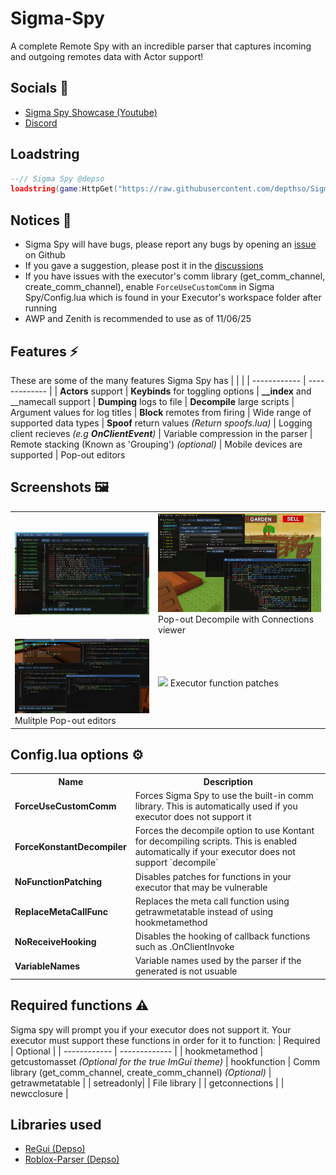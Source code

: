 # Sigma-Spy
A complete Remote Spy with an incredible parser that captures incoming and outgoing remotes data with Actor support!

## Socials 💬
- [Sigma Spy Showcase (Youtube)](https://www.youtube.com/watch?v=Q4VrpE1UfHg) 
- [Discord](https://discord.gg/s9ngmUDWgb) 

## Loadstring
```lua
--// Sigma Spy @depso
loadstring(game:HttpGet("https://raw.githubusercontent.com/depthso/Sigma-Spy/refs/heads/main/Main.lua"))()
```

## Notices 🔔
- Sigma Spy will have bugs, please report any bugs by opening an [issue](https://github.com/depthso/Sigma-Spy/issues) on Github
- If you gave a suggestion, please post it in the [discussions](https://github.com/depthso/Sigma-Spy/discussions)
- If you have issues with the executor's comm library (get_comm_channel, create_comm_channel), enable `ForceUseCustomComm` in Sigma Spy/Config.lua which is found in your Executor's workspace folder after running
- AWP and Zenith is recommended to use as of 11/06/25

## Features ⚡
These are some of the many features Sigma Spy has
| | |
| ------------ | ------------- |
| **Actors** support | **Keybinds** for toggling options
| **__index** and __namecall support | **Dumping** logs to file
| **Decompile** large scripts | Argument values for log titles
| **Block** remotes from firing | Wide range of supported data types
| **Spoof** return values _(Return spoofs.lua)_ | Logging client recieves _(e.g **OnClientEvent**)_
| Variable compression in the parser | Remote stacking (Known as 'Grouping') _(optional)_
| Mobile devices are supported | Pop-out editors

## Screenshots 🖼️
<table>
	<tr>
		<td>
			<img src="/docs/images/Basic.png">
		</td>
		<td>
			<img src="/docs/images/DecompileConnection.png">
      Pop-out Decompile with Connections viewer
		</td>
	</tr>
  <tr>
    <td>
      <img src="/docs/images/PopoutWindows.png">
      Mulitple Pop-out editors
    </td>
    <td>
      <img src="https://github.com/user-attachments/assets/87d6b97f-320a-4bff-ab16-4bab1b397d07">
      Executor function patches
    </td>
  </tr>
</table>

## Config.lua options ⚙️
<table>
  <tr>
    <th>Name</th>
	<th>Description</th>
  </tr>
  <tr>
    <td><b>ForceUseCustomComm</b></td>
    <td>Forces Sigma Spy to use the built-in comm library. 
	This is automatically used if you executor does not support it</td>
  </tr>
  <tr>
    <td><b>ForceKonstantDecompiler</b></td>
    <td>Forces the decompile option to use Kontant for decompiling scripts. This is enabled automatically if your executor does not support `decompile`</td>
  </tr>
  <tr>
    <td><b>NoFunctionPatching</b></td>
    <td>Disables patches for functions in your executor that may be vulnerable</td>
  </tr>
   <tr>
    <td><b>ReplaceMetaCallFunc</b></td>
    <td>Replaces the meta call function using getrawmetatable instead of using hookmetamethod</td>
  </tr>
   <tr>
    <td><b>NoReceiveHooking</b></td>
    <td>Disables the hooking of callback functions such as .OnClientInvoke</td>
  </tr>
    <tr>
    <td><b>VariableNames</b></td>
    <td>Variable names used by the parser if the generated is not usuable</td>
  </tr>
</table>

## Required functions ⚠️
Sigma spy will prompt you if your executor does not support it.
Your executor must support these functions in order for it to function:
| Required | Optional |
| ------------ | ------------- |
| hookmetamethod | getcustomasset *(Optional for the true ImGui theme)*
| hookfunction | Comm library (get_comm_channel, create_comm_channel) *(Optional)*
| getrawmetatable | 
| setreadonly| 
| File library |
| getconnections |
| newcclosure |


## Libraries used
- [ReGui (Depso)](https://github.com/depthso/Dear-ReGui/tree/main) 
- [Roblox-Parser (Depso)](https://github.com/depthso/Roblox-parser) 
